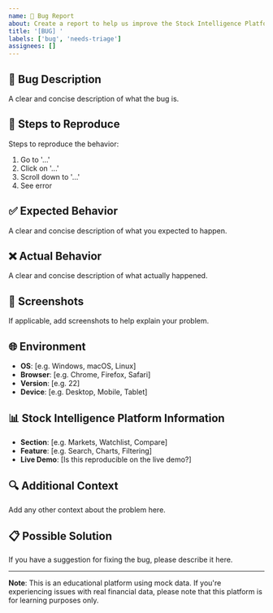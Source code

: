 ```yaml
---
name: 🐛 Bug Report
about: Create a report to help us improve the Stock Intelligence Platform
title: '[BUG] '
labels: ['bug', 'needs-triage']
assignees: []
---
```


## 🐛 Bug Description
A clear and concise description of what the bug is.

## 🔄 Steps to Reproduce
Steps to reproduce the behavior:
1. Go to '...'
2. Click on '...'
3. Scroll down to '...'
4. See error

## ✅ Expected Behavior
A clear and concise description of what you expected to happen.

## ❌ Actual Behavior
A clear and concise description of what actually happened.

## 📸 Screenshots
If applicable, add screenshots to help explain your problem.

## 🌐 Environment
- **OS**: [e.g. Windows, macOS, Linux]
- **Browser**: [e.g. Chrome, Firefox, Safari]
- **Version**: [e.g. 22]
- **Device**: [e.g. Desktop, Mobile, Tablet]

## 📊 Stock Intelligence Platform Information
- **Section**: [e.g. Markets, Watchlist, Compare]
- **Feature**: [e.g. Search, Charts, Filtering]
- **Live Demo**: [Is this reproducible on the live demo?]

## 🔍 Additional Context
Add any other context about the problem here.

## 📋 Possible Solution
If you have a suggestion for fixing the bug, please describe it here.

---

**Note**: This is an educational platform using mock data. If you're experiencing issues with real financial data, please note that this platform is for learning purposes only.
